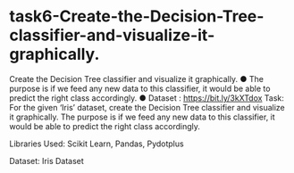 # task6-Create-the-Decision-Tree-classifier-and-visualize-it-graphically.
Create the Decision Tree classifier and visualize it graphically. ● The purpose is if we feed any new data to this classifier, it would be able to predict the right class accordingly. ● Dataset : https://bit.ly/3kXTdox
Task: For the given ‘Iris’ dataset, create the Decision Tree classifier and visualize it graphically. The purpose is if we feed any new data to this classifier, it would be able to predict the right class accordingly.

Libraries Used: Scikit Learn, Pandas, Pydotplus

Dataset: Iris Dataset
